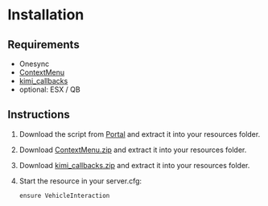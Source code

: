 
# Installation

## Requirements

* Onesync
* [ContextMenu](https://github.com/Kiminaze/ContextMenu/releases/latest)
* [kimi_callbacks](https://github.com/Kiminaze/kimi_callbacks/releases/latest)
* optional: ESX / QB

## Instructions

1. Download the script from [Portal](https://portal.cfx.re/assets/granted-assets) and extract it 
   into your resources folder.
2. Download [ContextMenu.zip](https://github.com/Kiminaze/ContextMenu/releases/latest/download/ContextMenu.zip) 
   and extract it into your resources folder.
3. Download [kimi_callbacks.zip](https://github.com/Kiminaze/kimi_callbacks/releases/latest/download/kimi_callbacks.zip) 
   and extract it into your resources folder.
4. Start the resource in your server.cfg:

    ```
    ensure VehicleInteraction
    ```

